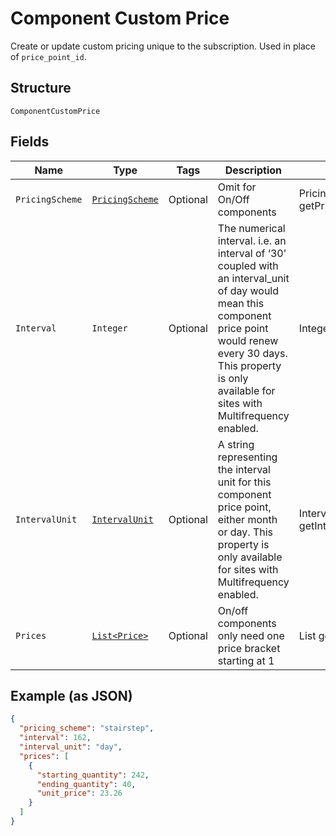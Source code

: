 
# Component Custom Price

Create or update custom pricing unique to the subscription. Used in place of `price_point_id`.

## Structure

`ComponentCustomPrice`

## Fields

| Name | Type | Tags | Description | Getter | Setter |
|  --- | --- | --- | --- | --- | --- |
| `PricingScheme` | [`PricingScheme`](../../doc/models/pricing-scheme.md) | Optional | Omit for On/Off components | PricingScheme getPricingScheme() | setPricingScheme(PricingScheme pricingScheme) |
| `Interval` | `Integer` | Optional | The numerical interval. i.e. an interval of ‘30’ coupled with an interval_unit of day would mean this component price point would renew every 30 days. This property is only available for sites with Multifrequency enabled. | Integer getInterval() | setInterval(Integer interval) |
| `IntervalUnit` | [`IntervalUnit`](../../doc/models/interval-unit.md) | Optional | A string representing the interval unit for this component price point, either month or day. This property is only available for sites with Multifrequency enabled. | IntervalUnit getIntervalUnit() | setIntervalUnit(IntervalUnit intervalUnit) |
| `Prices` | [`List<Price>`](../../doc/models/price.md) | Optional | On/off components only need one price bracket starting at 1 | List<Price> getPrices() | setPrices(List<Price> prices) |

## Example (as JSON)

```json
{
  "pricing_scheme": "stairstep",
  "interval": 162,
  "interval_unit": "day",
  "prices": [
    {
      "starting_quantity": 242,
      "ending_quantity": 40,
      "unit_price": 23.26
    }
  ]
}
```

